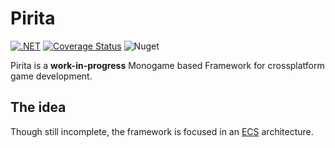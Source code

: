 ﻿# Pirita

[![.NET](https://github.com/EduardoRodriguesF/Pirita/actions/workflows/dotnet.yml/badge.svg)](https://github.com/EduardoRodriguesF/Pirita/actions/workflows/dotnet.yml)
[![Coverage Status](https://coveralls.io/repos/github/EduardoRodriguesF/Pirita/badge.svg?branch=master)](https://coveralls.io/github/EduardoRodriguesF/Pirita?branch=master)
![Nuget](https://img.shields.io/nuget/v/Pirita) 

Pirita is a **work-in-progress** Monogame based Framework for crossplatform game development.

## The idea

Though still incomplete, the framework is focused in an [ECS](https://en.wikipedia.org/wiki/Entity_component_system) architecture.
